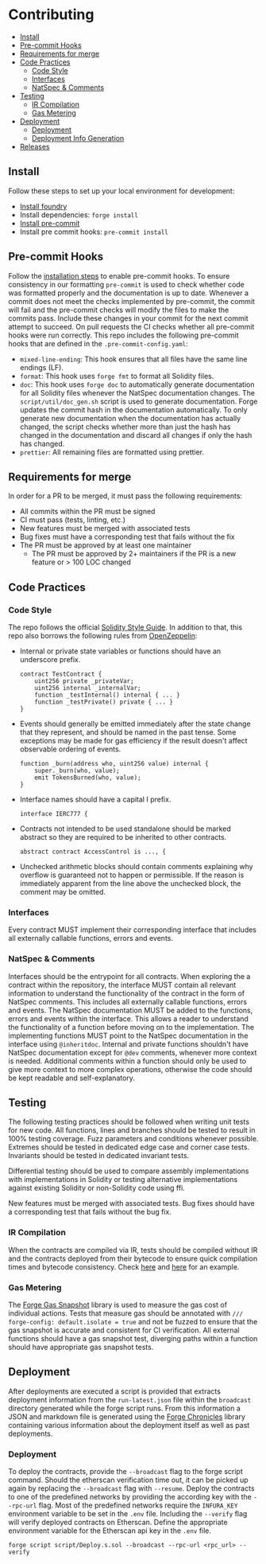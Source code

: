 # Contributing

- [Install](#install)
- [Pre-commit Hooks](#pre-commit-hooks)
- [Requirements for merge](#requirements-for-merge)
- [Code Practices](#code-practices)
  - [Code Style](#code-style)
  - [Interfaces](#interfaces)
  - [NatSpec \& Comments](#natspec--comments)
- [Testing](#testing)
  - [IR Compilation](#ir-compilation)
  - [Gas Metering](#gas-metering)
- [Deployment](#deployment)
  - [Deployment](#deployment-1)
  - [Deployment Info Generation](#deployment-info-generation)
- [Releases](#releases)

## Install

Follow these steps to set up your local environment for development:

- [Install foundry](https://book.getfoundry.sh/getting-started/installation)
- Install dependencies: `forge install`
- [Install pre-commit](https://pre-commit.com/#installation)
- Install pre commit hooks: `pre-commit install`

## Pre-commit Hooks

Follow the [installation steps](#install) to enable pre-commit hooks. To ensure consistency in our formatting `pre-commit` is used to check whether code was formatted properly and the documentation is up to date. Whenever a commit does not meet the checks implemented by pre-commit, the commit will fail and the pre-commit checks will modify the files to make the commits pass. Include these changes in your commit for the next commit attempt to succeed. On pull requests the CI checks whether all pre-commit hooks were run correctly.
This repo includes the following pre-commit hooks that are defined in the `.pre-commit-config.yaml`:

- `mixed-line-ending`: This hook ensures that all files have the same line endings (LF).
- `format`: This hook uses `forge fmt` to format all Solidity files.
- `doc`: This hook uses `forge doc` to automatically generate documentation for all Solidity files whenever the NatSpec documentation changes. The `script/util/doc_gen.sh` script is used to generate documentation. Forge updates the commit hash in the documentation automatically. To only generate new documentation when the documentation has actually changed, the script checks whether more than just the hash has changed in the documentation and discard all changes if only the hash has changed.
- `prettier`: All remaining files are formatted using prettier.

## Requirements for merge

In order for a PR to be merged, it must pass the following requirements:

- All commits within the PR must be signed
- CI must pass (tests, linting, etc.)
- New features must be merged with associated tests
- Bug fixes must have a corresponding test that fails without the fix
- The PR must be approved by at least one maintainer
  - The PR must be approved by 2+ maintainers if the PR is a new feature or > 100 LOC changed

## Code Practices

### Code Style

The repo follows the official [Solidity Style Guide](https://docs.soliditylang.org/en/latest/style-guide.html). In addition to that, this repo also borrows the following rules from [OpenZeppelin](https://github.com/OpenZeppelin/openzeppelin-contracts/blob/master/GUIDELINES.md#solidity-conventions):

- Internal or private state variables or functions should have an underscore prefix.

  ```solidity
  contract TestContract {
      uint256 private _privateVar;
      uint256 internal _internalVar;
      function _testInternal() internal { ... }
      function _testPrivate() private { ... }
  }
  ```

- Events should generally be emitted immediately after the state change that they
  represent, and should be named in the past tense. Some exceptions may be made for gas
  efficiency if the result doesn't affect observable ordering of events.

  ```solidity
  function _burn(address who, uint256 value) internal {
      super._burn(who, value);
      emit TokensBurned(who, value);
  }
  ```

- Interface names should have a capital I prefix.

  ```solidity
  interface IERC777 {
  ```

- Contracts not intended to be used standalone should be marked abstract
  so they are required to be inherited to other contracts.

  ```solidity
  abstract contract AccessControl is ..., {
  ```

- Unchecked arithmetic blocks should contain comments explaining why overflow is guaranteed not to happen or permissible. If the reason is immediately apparent from the line above the unchecked block, the comment may be omitted.

### Interfaces

Every contract MUST implement their corresponding interface that includes all externally callable functions, errors and events.

### NatSpec & Comments

Interfaces should be the entrypoint for all contracts. When exploring the a contract within the repository, the interface MUST contain all relevant information to understand the functionality of the contract in the form of NatSpec comments. This includes all externally callable functions, errors and events. The NatSpec documentation MUST be added to the functions, errors and events within the interface. This allows a reader to understand the functionality of a function before moving on to the implementation. The implementing functions MUST point to the NatSpec documentation in the interface using `@inheritdoc`. Internal and private functions shouldn't have NatSpec documentation except for `@dev` comments, whenever more context is needed. Additional comments within a function should only be used to give more context to more complex operations, otherwise the code should be kept readable and self-explanatory.

## Testing

The following testing practices should be followed when writing unit tests for new code. All functions, lines and branches should be tested to result in 100% testing coverage. Fuzz parameters and conditions whenever possible. Extremes should be tested in dedicated edge case and corner case tests. Invariants should be tested in dedicated invariant tests.

Differential testing should be used to compare assembly implementations with implementations in Solidity or testing alternative implementations against existing Solidity or non-Solidity code using ffi.

New features must be merged with associated tests. Bug fixes should have a corresponding test that fails without the bug fix.

### IR Compilation

When the contracts are compiled via IR, tests should be compiled without IR and the contracts deployed from their bytecode to ensure quick compilation times and bytecode consistency. Check [here](https://github.com/Uniswap/foundry-template/blob/613f81c107cd2885a869dbe4afc1da4f96ed9218/foundry.toml#L22-L28) and [here](https://github.com/Uniswap/foundry-template/blob/main/test/deployers/CounterDeployer.sol) for an example.

### Gas Metering

The [Forge Gas Snapshot](https://github.com/marktoda/forge-gas-snapshot) library is used to measure the gas cost of individual actions. Tests that measure gas should be annotated with `/// forge-config: default.isolate = true` and not be fuzzed to ensure that the gas snapshot is accurate and consistent for CI verification. All external functions should have a gas snapshot test, diverging paths within a function should have appropriate gas snapshot tests.

## Deployment

After deployments are executed a script is provided that extracts deployment information from the `run-latest.json` file within the `broadcast` directory generated while the forge script runs. From this information a JSON and markdown file is generated using the [Forge Chronicles](https://github.com/0xPolygon/forge-chronicles) library containing various information about the deployment itself as well as past deployments.

### Deployment

To deploy the contracts, provide the `--broadcast` flag to the forge script command. Should the etherscan verification time out, it can be picked up again by replacing the `--broadcast` flag with `--resume`.
Deploy the contracts to one of the predefined networks by providing the according key with the `--rpc-url` flag. Most of the predefined networks require the `INFURA_KEY` environment variable to be set in the `.env` file.
Including the `--verify` flag will verify deployed contracts on Etherscan. Define the appropriate environment variable for the Etherscan api key in the `.env` file.

```shell
forge script script/Deploy.s.sol --broadcast --rpc-url <rpc_url> --verify
```
